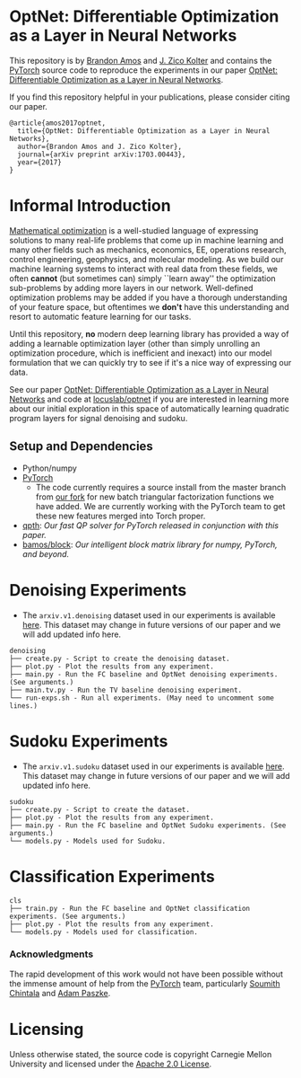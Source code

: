 # OptNet: Differentiable Optimization as a Layer in Neural Networks

This repository is by [Brandon Amos](http://bamos.github.io)
and [J. Zico Kolter](http://zicokolter.com)
and contains the [PyTorch](https://pytorch.org) source code to
reproduce the experiments in our paper
[OptNet: Differentiable Optimization as a Layer in Neural Networks](https://arxiv.org/abs/1703.00443).

If you find this repository helpful in your publications,
please consider citing our paper.

```
@article{amos2017optnet,
  title={OptNet: Differentiable Optimization as a Layer in Neural Networks},
  author={Brandon Amos and J. Zico Kolter},
  journal={arXiv preprint arXiv:1703.00443},
  year={2017}
}
```

# Informal Introduction

[Mathematical optimization](https://en.wikipedia.org/wiki/Mathematical_optimization)
is a well-studied language of expressing solutions to many real-life problems
that come up in machine learning and many other fields such as mechanics,
economics, EE, operations research, control engineering, geophysics,
and molecular modeling.
As we build our machine learning systems to interact with real
data from these fields, we often **cannot** (but sometimes can)
simply ``learn away'' the optimization sub-problems by adding more
layers in our network. Well-defined optimization problems may be added
if you have a thorough understanding of your feature space, but
oftentimes we **don't** have this understanding and resort to
automatic feature learning for our tasks.

Until this repository, **no** modern deep learning library has provided
a way of adding a learnable optimization layer (other than simply unrolling
an optimization procedure, which is inefficient and inexact) into
our model formulation that we can quickly try to see if it's a nice way
of expressing our data.

See our paper
[OptNet: Differentiable Optimization as a Layer in Neural Networks](todo)
and code at
[locuslab/optnet](https://github.com/locuslab/optnet)
if you are interested in learning more about our initial exploration
in this space of automatically learning quadratic program layers
for signal denoising and sudoku.

## Setup and Dependencies

+ Python/numpy
+ [PyTorch](https://pytorch.org)
  + The code currently requires a source install from the master branch from
    [our fork](https://github.com/locuslab/pytorch) for new batch triangular
    factorization functions we have added.
    We are currently working with the PyTorch team to get these new features
    merged into Torch proper.
+ [qpth](https://github.com/locuslab/qpth):
  *Our fast QP solver for PyTorch released in conjunction with this paper.*
+ [bamos/block](https://github.com/bamos/block):
  *Our intelligent block matrix library for numpy, PyTorch, and beyond.*

# Denoising Experiments

+ The `arxiv.v1.denoising` dataset used in our experiments is available
  [here](http://joule.isr.cs.cmu.edu:11235/optnet/arxiv.v1.denoising.tgz).
  This dataset may change in future
  versions of our paper and we will add updated info here.

```
denoising
├── create.py - Script to create the denoising dataset.
├── plot.py - Plot the results from any experiment.
├── main.py - Run the FC baseline and OptNet denoising experiments. (See arguments.)
├── main.tv.py - Run the TV baseline denoising experiment.
└── run-exps.sh - Run all experiments. (May need to uncomment some lines.)
```

# Sudoku Experiments

+ The `arxiv.v1.sudoku` dataset used in our experiments is available
  [here](http://joule.isr.cs.cmu.edu:11235/optnet/arxiv.v1.sudoku.tgz).
  This dataset may change in future
  versions of our paper and we will add updated info here.

```
sudoku
├── create.py - Script to create the dataset.
├── plot.py - Plot the results from any experiment.
├── main.py - Run the FC baseline and OptNet Sudoku experiments. (See arguments.)
└── models.py - Models used for Sudoku.
```

# Classification Experiments

```
cls
├── train.py - Run the FC baseline and OptNet classification experiments. (See arguments.)
├── plot.py - Plot the results from any experiment.
└── models.py - Models used for classification.
```

### Acknowledgments

The rapid development of this work would not have been possible without
the immense amount of help from the [PyTorch](https://pytorch.org) team,
particularly [Soumith Chintala](http://soumith.ch/) and
[Adam Paszke](https://github.com/apaszke).

# Licensing

Unless otherwise stated, the source code is copyright
Carnegie Mellon University and licensed under the
[Apache 2.0 License](./LICENSE).
